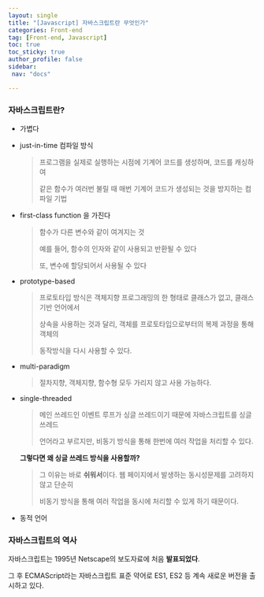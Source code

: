 ```yaml
---
layout: single
title: "[Javascript] 자바스크립트란 무엇인가"
categories: Front-end
tag: [Front-end, Javascript]
toc: true
toc_sticky: true
author_profile: false
sidebar:
 nav: "docs"

---
```


### 자바스크립트란?

- 가볍다

- just-in-time 컴파일 방식
  
  > 프로그램을 실제로 실행하는 시점에 기계어 코드를 생성하며, 코드를 캐싱하여 
  > 
  > 같은 함수가 여러번 불릴 때 매번 기계어 코드가 생성되는 것을 방지하는 컴파일 기법

- first-class function 을 가진다
  
  > 함수가 다른 변수와 같이 여겨지는 것
  > 
  > 예를 들어, 함수의 인자와 같이 사용되고 반환될 수 있다
  > 
  > 또, 변수에 할당되어서 사용될 수 있다

- prototype-based
  
  > 프로토타입 방식은 객체지향 프로그래밍의 한 형태로 클래스가 없고, 클래스 기반 언어에서
  > 
  > 상속을 사용하는 것과 달리, 객체를 프로토타입으로부터의 복제 과정을 통해 객체의 
  > 
  > 동작방식을 다시 사용할 수 있다.

- multi-paradigm
  
  > 절차지향, 객체지향, 함수형 모두 가리지 않고 사용 가능하다.

- single-threaded
  
  > 메인 쓰레드인 이벤트 루프가 싱글 쓰레드이기 때문에 자바스크립트를 싱글 쓰레드 
  > 
  > 언어라고 부르지만, 비동기 방식을 통해 한번에 여러 작업을 처리할 수 있다.
  
  **그렇다면 왜 싱글 쓰레드 방식을 사용할까?** 
  
  > 그 이유는 바로 **쉬워서**이다. 웹 페이지에서 발생하는 동시성문제를 고려하지 않고 단순히 
  > 
  > 비동기 방식을 통해 여러 작업을 동시에 처리할 수 있게 하기 때문이다. 

- 동적 언어

### 자바스크립트의 역사

자바스크립트는 1995년 Netscape의 보도자료에 처음 **발표되었다**. 

그 후 ECMAScript라는 자바스크립트 표준 약어로 ES1, ES2 등 계속 새로운 버전을 출시하고 있다.
